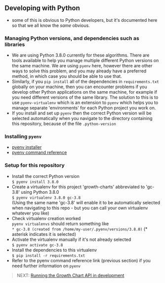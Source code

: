 ## Developing with Python

* some of this is obvious to Python developers, but it's documented here so that we all know the _same_ obvious.

### Managing Python versions, and dependencies such as libraries

* We are using Python 3.8.0 currently for these algorithms. There are tools available to help you manage multiple different Python versions on the same machine. We are using `pyenv` here, however there are other ways to solve this problem, and you may already have a preferred method, in which case you should be able to use that.
* Similarly, if you `pip install` all of the dependencies in `requirements.txt` globally on your machine, then you can encounter problems if you develop other Python applications on the same machine, for example if you need different versions of the same library. The solution to this is to use `pyenv-virtualenv` which is an extension to `pyenv` which helps you to manage separate 'environments' for each Python project you work on.
* If you install and set up `pyenv` then the correct Python version will be selected automatically when you navigate to the directory containing this repository, because of the file `.python-version`

### Installing `pyenv`

* [pyenv installer](https://github.com/pyenv/pyenv-installer)
* [pyenv command reference](https://github.com/pyenv/pyenv/blob/master/COMMANDS.md#pyenv-local)

### Setup for this repository

* Install the correct Python version  
`$ pyenv install 3.8.0`  
* Create a virtualenv for this project 'growth-charts' abbreviated to 'gc-3.8' using Python 3.8.0  
`$ pyenv virtualenv 3.8.0 gc-3.8`  
(Using the same name 'gc-3.8' will enable it to be automatically selected when navigating to this repo - but you can call your own virtualenv whatever you like)  
* Check virtualenv creation worked  
`pyenv virtualenvs` should return something like  
`* gc-3.8 (created from /home/my-user/.pyenv/versions/3.8.0)` (* asterisk indicates it is selected)  
* Activate the virtualenv manually if it's not already selected  
`$ pyenv activate gc-3.8` 
* Install the dependencies to this virtualenv  
`$ pip install -r requirements.txt`  
* Refer to the pyenv command reference link (previous section) if you need further information on `pyenv`  

> NEXT: [Running the Growth Chart API in development](running-in-development.md)
